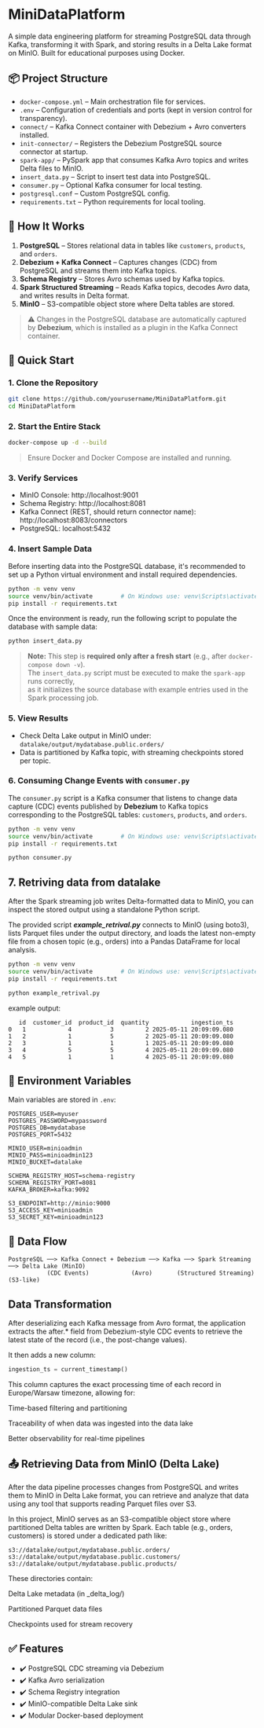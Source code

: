 # MiniDataPlatform

A simple data engineering platform for streaming PostgreSQL data through Kafka, transforming it with Spark, and storing results in a Delta Lake format on MinIO. Built for educational purposes using Docker.

## 📦 Project Structure

- `docker-compose.yml` – Main orchestration file for services.
- `.env` – Configuration of credentials and ports (kept in version control for transparency).
- `connect/` – Kafka Connect container with Debezium + Avro converters installed.
- `init-connector/` – Registers the Debezium PostgreSQL source connector at startup.
- `spark-app/` – PySpark app that consumes Kafka Avro topics and writes Delta files to MinIO.
- `insert_data.py` – Script to insert test data into PostgreSQL.
- `consumer.py` – Optional Kafka consumer for local testing.
- `postgresql.conf` – Custom PostgreSQL config.
- `requirements.txt` – Python requirements for local tooling.

## 🚀 How It Works

1. **PostgreSQL** – Stores relational data in tables like `customers`, `products`, and `orders`.
2. **Debezium + Kafka Connect** – Captures changes (CDC) from PostgreSQL and streams them into Kafka topics.
3. **Schema Registry** – Stores Avro schemas used by Kafka topics.
4. **Spark Structured Streaming** – Reads Kafka topics, decodes Avro data, and writes results in Delta format.
5. **MinIO** – S3-compatible object store where Delta tables are stored.

> ⚠️ Changes in the PostgreSQL database are automatically captured by **Debezium**, which is installed as a plugin in the Kafka Connect container.

## 🧪 Quick Start

### 1. Clone the Repository

```bash
git clone https://github.com/yourusername/MiniDataPlatform.git
cd MiniDataPlatform
```

### 2. Start the Entire Stack

```bash
docker-compose up -d --build
```

> Ensure Docker and Docker Compose are installed and running.

### 3. Verify Services

- MinIO Console: http://localhost:9001  
- Schema Registry: http://localhost:8081  
- Kafka Connect (REST, should return connector name): http://localhost:8083/connectors  
- PostgreSQL: localhost:5432

### 4. Insert Sample Data

Before inserting data into the PostgreSQL database, it's recommended to set up a Python virtual environment and install required dependencies.

```bash
python -m venv venv
source venv/bin/activate        # On Windows use: venv\Scripts\activate
pip install -r requirements.txt
```

Once the environment is ready, run the following script to populate the database with sample data:

```bash
python insert_data.py
```

> **Note:** This step is **required only after a fresh start** (e.g., after `docker-compose down -v`).  
> The `insert_data.py` script must be executed to make the `spark-app` runs correctly,  
> as it initializes the source database with example entries used in the Spark processing job.

### 5. View Results

- Check Delta Lake output in MinIO under: `datalake/output/mydatabase.public.orders/`
- Data is partitioned by Kafka topic, with streaming checkpoints stored per topic.

### 6. Consuming Change Events with `consumer.py`

The `consumer.py` script is a Kafka consumer that listens to change data capture (CDC) events published by **Debezium** to Kafka topics corresponding to the PostgreSQL tables: `customers`, `products`, and `orders`.

```bash
python -m venv venv
source venv/bin/activate        # On Windows use: venv\Scripts\activate
pip install -r requirements.txt
```

```bash
python consumer.py
```

## 7. Retriving data from datalake

After the Spark streaming job writes Delta-formatted data to MinIO, you can inspect the stored output using a standalone Python script.

The provided script ***example_retrival.py*** connects to MinIO (using boto3), lists Parquet files under the output directory, and loads the latest non-empty file from a chosen topic (e.g., orders) into a Pandas DataFrame for local analysis.

```bash
python -m venv venv
source venv/bin/activate        # On Windows use: venv\Scripts\activate
pip install -r requirements.txt
```

```bash
python example_retrival.py
```

example output:
```
   id  customer_id  product_id  quantity            ingestion_ts
0   1            4           3         2 2025-05-11 20:09:09.080
1   2            1           5         2 2025-05-11 20:09:09.080
2   3            1           1         1 2025-05-11 20:09:09.080
3   4            5           5         4 2025-05-11 20:09:09.080
4   5            1           1         4 2025-05-11 20:09:09.080
```

## 🧾 Environment Variables

Main variables are stored in `.env`:

```env
POSTGRES_USER=myuser
POSTGRES_PASSWORD=mypassword
POSTGRES_DB=mydatabase
POSTGRES_PORT=5432

MINIO_USER=minioadmin
MINIO_PASS=minioadmin123
MINIO_BUCKET=datalake

SCHEMA_REGISTRY_HOST=schema-registry
SCHEMA_REGISTRY_PORT=8081
KAFKA_BROKER=kafka:9092

S3_ENDPOINT=http://minio:9000
S3_ACCESS_KEY=minioadmin
S3_SECRET_KEY=minioadmin123
```

## 📂 Data Flow

```text
PostgreSQL ──> Kafka Connect + Debezium ──> Kafka ──> Spark Streaming ──> Delta Lake (MinIO)
           (CDC Events)            (Avro)       (Structured Streaming)       (S3-like)
```

## Data Transformation

After deserializing each Kafka message from Avro format, the application extracts the after.* field from Debezium-style CDC events to retrieve the latest state of the record (i.e., the post-change values).

It then adds a new column:

```python
ingestion_ts = current_timestamp()
```

This column captures the exact processing time of each record in Europe/Warsaw timezone, allowing for:

Time-based filtering and partitioning

Traceability of when data was ingested into the data lake

Better observability for real-time pipelines

## 📤 Retrieving Data from MinIO (Delta Lake)
After the data pipeline processes changes from PostgreSQL and writes them to MinIO in Delta Lake format, you can retrieve and analyze that data using any tool that supports reading Parquet files over S3.

In this project, MinIO serves as an S3-compatible object store where partitioned Delta tables are written by Spark. Each table (e.g., orders, customers) is stored under a dedicated path like:

```
s3://datalake/output/mydatabase.public.orders/
s3://datalake/output/mydatabase.public.customers/
s3://datalake/output/mydatabase.public.products/
```

These directories contain:

Delta Lake metadata (in _delta_log/)

Partitioned Parquet data files

Checkpoints used for stream recovery

## ✅ Features

- ✔️ PostgreSQL CDC streaming via Debezium
- ✔️ Kafka Avro serialization
- ✔️ Schema Registry integration
- ✔️ MinIO-compatible Delta Lake sink
- ✔️ Modular Docker-based deployment